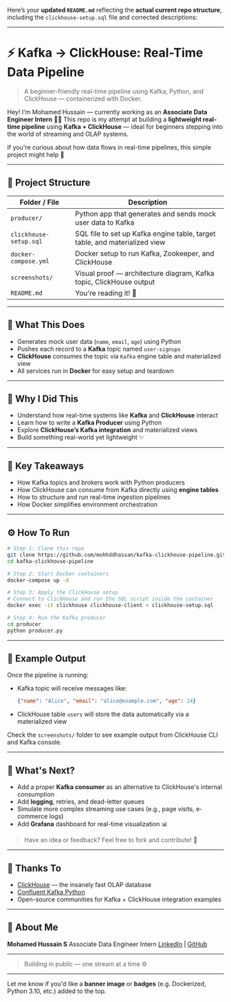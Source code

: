 Here’s your **updated `README.md`** reflecting the **actual current repo structure**, including the `clickhouse-setup.sql` file and corrected descriptions:

---

# ⚡ Kafka → ClickHouse: Real-Time Data Pipeline

> A beginner-friendly real-time pipeline using Kafka, Python, and ClickHouse — containerized with Docker.

Hey! I'm Mohamed Hussain — currently working as an **Associate Data Engineer Intern** 👨‍💻
This repo is my attempt at building a **lightweight real-time pipeline** using **Kafka + ClickHouse** — ideal for beginners stepping into the world of streaming and OLAP systems.

If you're curious about how data flows in real-time pipelines, this simple project might help 🎯

---

## 📁 Project Structure

| Folder / File          | Description                                                                |
| ---------------------- | -------------------------------------------------------------------------- |
| `producer/`            | Python app that generates and sends mock user data to Kafka                |
| `clickhouse-setup.sql` | SQL file to set up Kafka engine table, target table, and materialized view |
| `docker-compose.yml`   | Docker setup to run Kafka, Zookeeper, and ClickHouse                       |
| `screenshots/`         | Visual proof — architecture diagram, Kafka topic, ClickHouse output        |
| `README.md`            | You're reading it! 📖                                                      |

---

## 🚀 What This Does

* Generates mock user data (`name`, `email`, `age`) using Python
* Pushes each record to a **Kafka** topic named `user-signups`
* **ClickHouse** consumes the topic via `Kafka` engine table and materialized view
* All services run in **Docker** for easy setup and teardown

---

## 🎯 Why I Did This

* Understand how real-time systems like **Kafka** and **ClickHouse** interact
* Learn how to write a **Kafka Producer** using Python
* Explore **ClickHouse’s Kafka integration** and materialized views
* Build something real-world yet lightweight ✨

---

## 🧠 Key Takeaways

* How Kafka topics and brokers work with Python producers
* How ClickHouse can consume from Kafka directly using **engine tables**
* How to structure and run real-time ingestion pipelines
* How Docker simplifies environment orchestration

---

## ⚙️ How To Run

```bash
# Step 1: Clone this repo
git clone https://github.com/mohhddhassan/kafka-clickhouse-pipeline.git
cd kafka-clickhouse-pipeline

# Step 2: Start Docker containers
docker-compose up -d

# Step 3: Apply the ClickHouse setup
# Connect to ClickHouse and run the SQL script inside the container
docker exec -it clickhouse clickhouse-client < clickhouse-setup.sql

# Step 4: Run the Kafka producer
cd producer
python producer.py
```

---

## 🧪 Example Output

Once the pipeline is running:

* Kafka topic will receive messages like:

  ```json
  {"name": "Alice", "email": "alice@example.com", "age": 24}
  ```

* ClickHouse table `users` will store the data automatically via a materialized view

Check the `screenshots/` folder to see example output from ClickHouse CLI and Kafka console.

---

## 🔧 What's Next?

* Add a proper **Kafka consumer** as an alternative to ClickHouse's internal consumption
* Add **logging**, retries, and dead-letter queues
* Simulate more complex streaming use cases (e.g., page visits, e-commerce logs)
* Add **Grafana** dashboard for real-time visualization 📊

> Have an idea or feedback? Feel free to fork and contribute! 🚀

---

## 🙌 Thanks To

* [ClickHouse](https://clickhouse.com/docs/en/) — the insanely fast OLAP database
* [Confluent Kafka Python](https://docs.confluent.io/platform/current/clients/confluent-kafka-python/html/index.html)
* Open-source communities for Kafka + ClickHouse integration examples

---

## 👋 About Me

**Mohamed Hussain S**
Associate Data Engineer Intern
[LinkedIn](https://linkedin.com/in/hussainmohhdd) | [GitHub](https://github.com/mohhddhassan)

---

> Building in public — one stream at a time ⚙️

---

Let me know if you'd like a **banner image** or **badges** (e.g. Dockerized, Python 3.10, etc.) added to the top.
